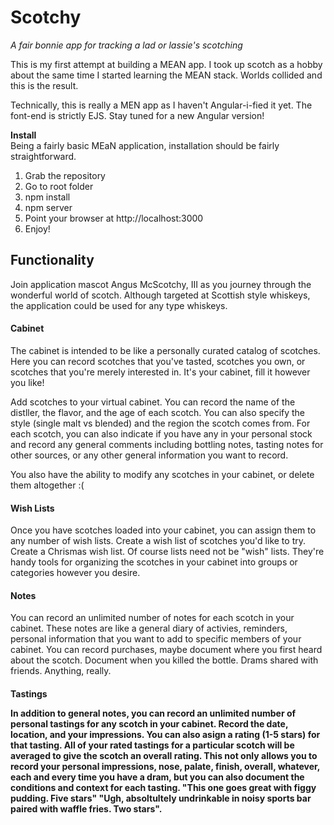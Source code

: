 # Scotchy
<em>A fair bonnie app for tracking a lad or lassie's scotching</em>

This is my first attempt at building a MEAN app.  I took up scotch as a hobby about the same time I started learning the MEAN stack. Worlds collided and this is the result.

Technically, this is really a MEN app as I haven't Angular-i-fied it yet.  The font-end is strictly EJS. Stay tuned for a new Angular version!

<strong>Install</strong><br>
Being a fairly basic MEaN application, installation should be fairly straightforward.  

1) Grab the repository
2) Go to root folder
3) npm install
4) npm server
5) Point your browser at http://localhost:3000
6) Enjoy!

<h2>Functionality</h2>
Join application mascot Angus McScotchy, III as you journey through the wonderful world of scotch.  Although targeted at Scottish style whiskeys, the application could be used for any type whiskeys.

<h4>Cabinet</h4>

The cabinet is intended to be like a personally curated catalog of scotches.  Here you can record scotches that you've tasted, scotches you own, or scotches that you're merely interested in.  It's your cabinet, fill it however you like!

Add scotches to your virtual cabinet. You can record the name of the distller, the flavor, and the age of each scotch.  You can also specify the style (single malt vs blended) and the region the scotch comes from.  For each scotch, you can also indicate if you have any in your personal stock and record any general comments including bottling notes, tasting notes for other sources, or any other general information you want to record.

You also have the ability to modify any scotches in your cabinet, or delete them altogether :(

<h4>Wish Lists</h4>

Once you have scotches loaded into your cabinet, you can assign them to any number of wish lists.  Create a wish list of scotches you'd like to try.  Create a Chrismas wish list.  Of course lists need not be "wish" lists.  They're handy tools for organizing the scotches in your cabinet into groups or categories however you desire.

<h4>Notes</h4>

You can record an unlimited number of notes for each scotch in your cabinet. These notes are like a general diary of activies, reminders, personal information that you want to add to specific members of your cabinet. You can record purchases, maybe document where you first heard about the scotch.  Document when you killed the bottle.  Drams shared with friends.  Anything, really.

<h4>Tastings</4>

In addition to general notes, you can record an unlimited number of personal tastings for any scotch in your cabinet. Record the date, location, and your impressions.  You can also asign a rating (1-5 stars) for that tasting.  All of your rated tastings for a particular scotch will be averaged to give the scotch an overall rating. This not only allows you to record your personal impressions, nose, palate, finish, overall, whatever, each and every time you have a dram, but you can also document the conditions and context for each tasting.  "This one goes great with figgy pudding. Five stars" "Ugh, absoltultely undrinkable in noisy sports bar paired with waffle fries. Two stars".
